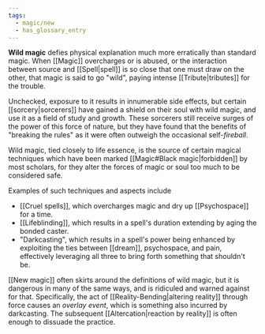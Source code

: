 ```yaml
---
tags:
  - magic/new
  - has_glossary_entry
---
```


**Wild magic** defies physical explanation much more erratically than standard magic. When [[Magic]] overcharges or is abused, or the interaction between source and [[Spell|spell]] is so close that one must draw on the other, that magic is said to go "wild", paying intense [[Tribute|tributes]] for the trouble.  

Unchecked, exposure to it results in innumerable side effects, but certain [[sorcery|sorcerers]] have gained a shield on their soul with wild magic, and use it as a field of study and growth. These sorcerers still receive surges of the power of this force of nature, but they have found that the benefits of "breaking the rules" as it were often outweigh the occasional self-*fireball*.

Wild magic, tied closely to life essence, is the source of certain magical techniques which have been marked [[Magic#Black magic|forbidden]] by most scholars, for they alter the forces of magic or soul too much to be considered safe.

Examples of such techniques and aspects include
- [[Cruel spells]], which overcharges magic and dry up [[Psychospace]] for a time.
- [[Lifeblinding]], which results in a spell's duration extending by aging the bonded caster.
- "Darkcasting", which results in a spell's power being enhanced by exploiting the ties between [[dream]], psychospace, and pain, effectively leveraging all three to bring forth something that shouldn't be.

[[New magic]] often skirts around the definitions of wild magic, but it is dangerous in many of the same ways, and is ridiculed and warned against for that. Specifically, the act of [[Reality-Bending|altering reality]] through force causes an *overlay event*, which is something also incurred by darkcasting. The subsequent [[Altercation|reaction by reality]] is often enough to dissuade the practice. 